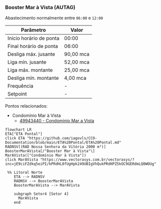 
### Booster Mar à Vista (AUTAG)

Abastecimento normalmente entre `06:00` e `12:00`

| Parâmetro     | Valor |
| -------------    | ------------- |
| Início horário de ponta  | 00:00 |
| Final horário de ponta  | 06:00 |
| Desliga máx. jusante  | 90,00 mca |
| Liga mín. jusante  | 52,00 mca |
| Liga máx. montante  | 25,00 mca|
| Desliga mín. montante  | 4,00 mca|
| Frequência  | - |
| Setpoint  | - |

Pontos relacionados:
- Condomínio Mar à Vista
  - [49943440 - Condominio Mar a Vista](https://www.vectorasys.com.br/vectorasys/?inc=jE9ciFZdkq5eiPI/kPRdHL0fUgHpk249UBIgVhQukPRdHPZ5kOC9GERdmLQ0WOUg)

```mermaid
flowchart LR
ETA["ETA Pontal"]
click ETA "https://github.com/iagovls/CCO-Documentation/blob/main/ETA%20Pontal/ETA%20Pontal.md"
RADNSV[(RAD Nossa Senhora da Vitória 2000 m³)]
BoosterMarAVista[/"Booster Mar à Vista"\]
MarAVista(["Condomínio Mar à Vista"])
click MarAVista "https://www.vectorasys.com.br/vectorasys/?inc=jE9ciFZdkq5eiPI/kPRdHL0fUgHpk249UBIgVhQukPRdHPZ5kOC9GERdmLQ0WOUg"

 %% Litoral Norte
    ETA --> RADNSV
    RADNSV --> BoosterMarAVista
    BoosterMarAVista --> MarAVista

    subgraph Setor4 [Setor 4]
      MarAVista
    end
```
